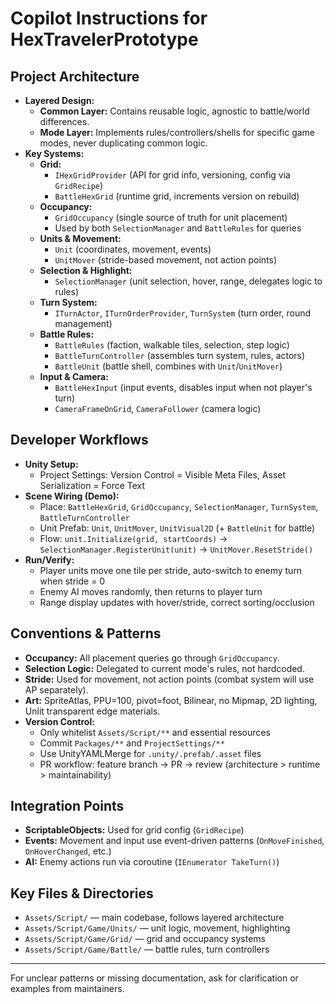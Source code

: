 # Copilot Instructions for HexTravelerPrototype

## Project Architecture
- **Layered Design:**
  - **Common Layer:** Contains reusable logic, agnostic to battle/world differences.
  - **Mode Layer:** Implements rules/controllers/shells for specific game modes, never duplicating common logic.
- **Key Systems:**
  - **Grid:**
    - `IHexGridProvider` (API for grid info, versioning, config via `GridRecipe`)
    - `BattleHexGrid` (runtime grid, increments version on rebuild)
  - **Occupancy:**
    - `GridOccupancy` (single source of truth for unit placement)
    - Used by both `SelectionManager` and `BattleRules` for queries
  - **Units & Movement:**
    - `Unit` (coordinates, movement, events)
    - `UnitMover` (stride-based movement, not action points)
  - **Selection & Highlight:**
    - `SelectionManager` (unit selection, hover, range, delegates logic to rules)
  - **Turn System:**
    - `ITurnActor`, `ITurnOrderProvider`, `TurnSystem` (turn order, round management)
  - **Battle Rules:**
    - `BattleRules` (faction, walkable tiles, selection, step logic)
    - `BattleTurnController` (assembles turn system, rules, actors)
    - `BattleUnit` (battle shell, combines with `Unit`/`UnitMover`)
  - **Input & Camera:**
    - `BattleHexInput` (input events, disables input when not player's turn)
    - `CameraFrameOnGrid`, `CameraFollower` (camera logic)

## Developer Workflows
- **Unity Setup:**
  - Project Settings: Version Control = Visible Meta Files, Asset Serialization = Force Text
- **Scene Wiring (Demo):**
  - Place: `BattleHexGrid`, `GridOccupancy`, `SelectionManager`, `TurnSystem`, `BattleTurnController`
  - Unit Prefab: `Unit`, `UnitMover`, `UnitVisual2D` (+ `BattleUnit` for battle)
  - Flow: `unit.Initialize(grid, startCoords)` → `SelectionManager.RegisterUnit(unit)` → `UnitMover.ResetStride()`
- **Run/Verify:**
  - Player units move one tile per stride, auto-switch to enemy turn when stride = 0
  - Enemy AI moves randomly, then returns to player turn
  - Range display updates with hover/stride, correct sorting/occlusion

## Conventions & Patterns
- **Occupancy:** All placement queries go through `GridOccupancy`.
- **Selection Logic:** Delegated to current mode's rules, not hardcoded.
- **Stride:** Used for movement, not action points (combat system will use AP separately).
- **Art:** SpriteAtlas, PPU=100, pivot=foot, Bilinear, no Mipmap, 2D lighting, Unlit transparent edge materials.
- **Version Control:**
  - Only whitelist `Assets/Script/**` and essential resources
  - Commit `Packages/**` and `ProjectSettings/**`
  - Use UnityYAMLMerge for `.unity/.prefab/.asset` files
  - PR workflow: feature branch → PR → review (architecture > runtime > maintainability)

## Integration Points
- **ScriptableObjects:** Used for grid config (`GridRecipe`)
- **Events:** Movement and input use event-driven patterns (`OnMoveFinished`, `OnHoverChanged`, etc.)
- **AI:** Enemy actions run via coroutine (`IEnumerator TakeTurn()`)

## Key Files & Directories
- `Assets/Script/` — main codebase, follows layered architecture
- `Assets/Script/Game/Units/` — unit logic, movement, highlighting
- `Assets/Script/Game/Grid/` — grid and occupancy systems
- `Assets/Script/Game/Battle/` — battle rules, turn controllers

---

For unclear patterns or missing documentation, ask for clarification or examples from maintainers.
